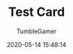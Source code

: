 ---
title: Test Card
description: Colour that is based on the positon of pixels
date: 2020-05-14 15:48:14
author:
  - TumbleGamer
buttons:
  - name: Install
    href: https://github.com/tumble1999/my-shaders-for-BC/raw/master/test-card.bcs.json
---